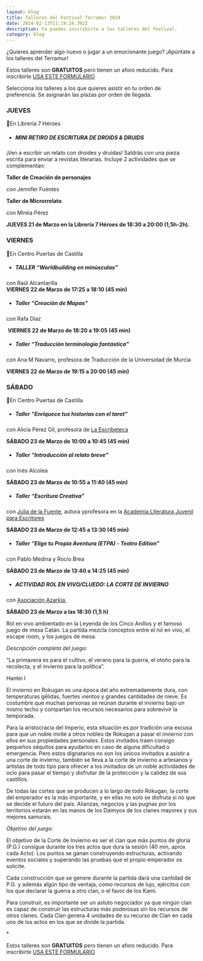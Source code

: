 ```yaml
---
layout: blog
title: Talleres del Festival Terramur 2024
date: 2024-02-13T11:19:24.392Z
description: Ya puedes inscribirte a los talleres del festival.
category: blog
---
```

¿Quieres aprender algo nuevo o jugar a un emocionante juego? ¡Apúntate a los talleres del Terramur!

Estos talleres son **GRATUITOS** pero tienen un aforo reducido. P﻿ara inscribirte [USA ESTE FORMULARIO](https://forms.gle/KUcH27bjuk5KNFuQ6)

Selecciona los talleres a los que quieres asistir en tu orden de preferencia. Se asignarán las plazas por orden de llegada. 

### JUEVES

📍En Librería 7 Héroes

* ##### MINI RETIRO DE ESCRITURA DE DROIDS & DRUIDS

¡Ven a escribir un relato con droides y druidas! Saldrás con una pieza escrita para enviar a revistas literarias. Incluye 2 actividades que se complementan:

**Taller de Creación de personajes**

con Jennifer Fuentes 

**Taller de Microrrelato** 

con Mireia Pérez

**JUEVES 21 de Marzo en la Librería 7 Héroes de 18:30 a 20:00 (1,5h-2h).**

### VIERNES

📍En Centro Puertas de Castilla

* ##### TALLER “Worldbuilding en minúsculas” 

con Raúl Alcantarilla\
**VIERNES 22 de Marzo de 17:25 a 18:10 (45 min)**

* ##### Taller “Creación de Mapas”

con Rafa Díaz 

 **VIERNES 22 de Marzo de 18:20 a 19:05 (45 min)**

* ##### Taller “Traducción terminología fantástica” 

con Ana M Navarro, profesora de Traducción de la Universidad de Murcia

**VIERNES 22 de Marzo de 19:15 a 20:00 (45 min)**

### SÁBADO

📍En Centro Puertas de Castilla

* ##### Taller “Enriquece tus historias con el tarot”

con Alicia Pérez Gil, profesora de [La Escribeteca](https://www.laescribeteca.com/)

**SÁBADO 23 de Marzo de 10:00 a 10:45 (45 min)**

* ##### **Taller “Introducción al relato breve”** 

con Inés Alcolea

**SÁBADO 23 de Marzo de 10:55 a 11:40 (45 min)**

* ##### Taller “Escritura Creativa” 

con [Julia de la Fuente](https://juliadelafuente.es/), autora yprofesora en la [Academia Literatura Juvenil para Escritores](https://www.literaturajuvenilparaescritores.com/academia-para-escritores/)

**SÁBADO 23 de Marzo de 12:45 a 13:30 (45 min)**

* ##### Taller “Elige tu Propia Aventura (ETPA) - Teatro Edition” 

con Pablo Medina y Rocío Brea

**SÁBADO 23 de Marzo de 13:40 a 14:25 (45 min)**

* ##### ACTIVIDAD ROL EN VIVO/CLUEDO: LA CORTE DE INVIERNO

con [Asociación Azarkia ](https://www.azarkiaeventos.com/)

**SÁBADO 23 de Marzo a las 18:30 (1,5 h)**

Rol en vivo ambientado en la Leyenda de los Cinco Anillos y el famoso juego de mesa Catán. La partida mezcla conceptos entre el rol en vivo, el escape room, y los juegos de mesa.

*Descripción completa del juego:* 

“La primavera es para el cultivo, el verano para la guerra, el otoño para la recolecta, y el invierno para la política”. 

Hantei I

El invierno en Rokugan es una época del año extremadamente dura, con temperaturas gélidas, fuertes vientos y grandes cantidades de nieve. Es costumbre que muchas personas se reúnan durante el invierno bajo un mismo techo y compartan los recursos necesarios para sobrevivir la temporada.

Para la aristocracia del Imperio, esta situación es por tradición una excusa para que un noble invite a otros nobles de Rokugan a pasar el invierno con ellos en sus propiedades personales. Estos invitados traen consigo pequeños séquitos para ayudarlos en caso de alguna dificultad o emergencia. Pero estos dignatarios no son los únicos invitados a asistir a una corte de invierno, también se lleva a la corte de invierno a artesanos y artistas de todo tipo para ofrecer a los invitados de un noble actividades de ocio para pasar el tiempo y disfrutar de la protección y la calidez de sus castillos.

De todas las cortes que se producen a lo largo de todo Rokugan, la corte del emperador es la más importante, y en ellas no solo se disfruta si no que se decide el futuro del país. Alianzas, negocios y las pugnas por los territorios estarán en las manos de los Daimyos de los clanes mayores y sus mejores samurais.

*Objetivo del juego:*

El objetivo de la Corte de Invierno es ser el clan que más puntos de gloria (P.G.) consigue durante los tres actos que dura la sesión (40 min, aprox cada Acto). Los puntos se ganan construyendo estructuras, activando eventos sociales y superando las pruebas que el propio emperador os solicite.

Cada construcción que se genere durante la partida dará una cantidad de P.G. y además algún tipo de ventaja, como recursos de lujo, ejércitos con los que declarar la guerra a otro clan, o el favor de los Kami.

Para construir, es importante ser un astuto negociador ya que ningún clan es capaz de construir las estructuras más poderosas sin los recursos de otros clanes. Cada Clan genera 4 unidades de su recurso de Clan en cada uno de los actos en los que se divide la partida.



\*﻿

Estos talleres son **GRATUITOS** pero tienen un aforo reducido. P﻿ara inscribirte [USA ESTE FORMULARIO](https://forms.gle/KUcH27bjuk5KNFuQ6)